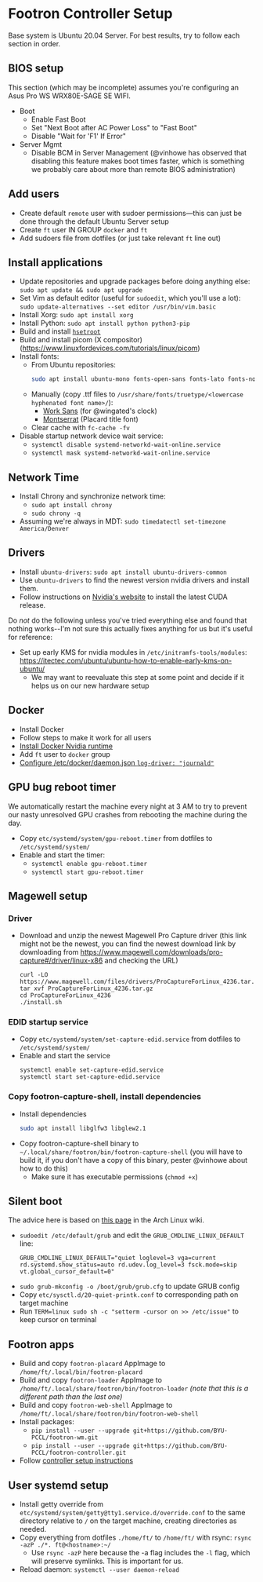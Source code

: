 # Footron Controller Setup

Base system is Ubuntu 20.04 Server. For best results, try to follow each section in order.

## BIOS setup

This section (which may be incomplete) assumes you're configuring an Asus Pro WS WRX80E-SAGE SE WIFI.

- Boot
  - Enable Fast Boot
  - Set "Next Boot after AC Power Loss" to "Fast Boot"
  - Disable "Wait for 'F1' If Error"
- Server Mgmt
  - Disable BCM in Server Management (@vinhowe has observed that disabling this feature makes boot times faster, which is something we probably care about more than remote BIOS administration)

## Add users

- Create default `remote` user with sudoer permissions—this can just be done through the default Ubuntu Server setup
- Create `ft` user IN GROUP `docker` and `ft`
- Add sudoers file from dotfiles (or just take relevant `ft` line out)

## Install applications

- Update repositories and upgrade packages before doing anything else: `sudo apt update && sudo apt upgrade`
- Set Vim as default editor (useful for `sudoedit`, which you'll use a lot): `sudo update-alternatives --set editor /usr/bin/vim.basic`
- Install Xorg: `sudo apt install xorg`
- Install Python: `sudo apt install python python3-pip`
- Build and install [`hsetroot`](https://github.com/himdel/hsetroot)
- Build and install picom (X compositor) (https://www.linuxfordevices.com/tutorials/linux/picom)
- Install fonts:
  - From Ubuntu repositories:
    ```sh
    sudo apt install ubuntu-mono fonts-open-sans fonts-lato fonts-noto-cjk fonts-ubuntu ttf-dejavu-core ttf-liberation fonts-noto-color-emoji
    ```
  - Manually (copy .ttf files to `/usr/share/fonts/truetype/<lowercase hyphenated font name>/`):
    - [Work Sans](https://fonts.google.com/specimen/Work+Sans) (for @wingated's clock)
    - [Montserrat](https://fonts.google.com/specimen/Montserrat) (Placard title font)
  - Clear cache with `fc-cache -fv`
- Disable startup network device wait service:
  - `systemctl disable systemd-networkd-wait-online.service`
  - `systemctl mask systemd-networkd-wait-online.service`


## Network Time

- Install Chrony and synchronize network time:
  - `sudo apt install chrony`
  - `sudo chrony -q`
- Assuming we're always in MDT: `sudo timedatectl set-timezone America/Denver`

## Drivers

- Install `ubuntu-drivers`: `sudo apt install ubuntu-drivers-common`
- Use `ubuntu-drivers` to find the newest version nvidia drivers and install them.
- Follow instructions on [Nvidia's website](https://developer.nvidia.com/cuda-downloads?target_os=Linux&target_arch=x86_64&Distribution=Ubuntu&target_version=20.04&target_type=deb_local)
  to install the latest CUDA release.

Do _not_ do the following unless you've tried everything else and found that nothing works--I'm not sure this actually fixes anything for us but it's useful for reference:

- Set up early KMS for nvidia modules in `/etc/initramfs-tools/modules`: https://itectec.com/ubuntu/ubuntu-how-to-enable-early-kms-on-ubuntu/
  - We may want to reevaluate this step at some point and decide if it helps us on our new hardware setup

## Docker

- Install Docker
- Follow steps to make it work for all users
- [Install Docker Nvidia runtime](https://docs.nvidia.com/datacenter/cloud-native/container-toolkit/install-guide.html)
- Add `ft` user to `docker` group
- [Configure /etc/docker/daemon.json `log-driver: "journald"`](https://docs.docker.com/config/containers/logging/configure/)

## GPU bug reboot timer

We automatically restart the machine every night at 3 AM to try to prevent our nasty
unresolved GPU crashes from rebooting the machine during the day.

- Copy `etc/systemd/system/gpu-reboot.timer` from dotfiles to `/etc/systemd/system/`
- Enable and start the timer:
  - `systemctl enable gpu-reboot.timer`
  - `systemctl start gpu-reboot.timer`

## Magewell setup

### Driver

- Download and unzip the newest Magewell Pro Capture driver (this link might not be the newest, you can find the newest download link
  by downloading from https://www.magewell.com/downloads/pro-capture#/driver/linux-x86 and checking the URL)
  ```
  curl -LO https://www.magewell.com/files/drivers/ProCaptureForLinux_4236.tar.gz
  tar xvf ProCaptureForLinux_4236.tar.gz
  cd ProCaptureForLinux_4236
  ./install.sh
  ```

### EDID startup service

- Copy `etc/systemd/system/set-capture-edid.service` from dotfiles to `/etc/systemd/system/`
- Enable and start the service
  ```
  systemctl enable set-capture-edid.service
  systemctl start set-capture-edid.service
  ```

### Copy footron-capture-shell, install dependencies

- Install dependencies
  ```sh
  sudo apt install libglfw3 libglew2.1
  ```
- Copy footron-capture-shell binary to `~/.local/share/footron/bin/footron-capture-shell` (you will have to build it, if you don't have a copy of this binary, pester @vinhowe about how to do this)
  - Make sure it has executable permissions (`chmod +x`)


## Silent boot

The advice here is based on [this page](https://wiki.archlinux.org/title/Silent_boot) in the Arch Linux wiki.

- `sudoedit /etc/default/grub` and edit the `GRUB_CMDLINE_LINUX_DEFAULT` line:
  ```
  GRUB_CMDLINE_LINUX_DEFAULT="quiet loglevel=3 vga=current rd.systemd.show_status=auto rd.udev.log_level=3 fsck.mode=skip vt.global_cursor_default=0"
  ```
- `sudo grub-mkconfig -o /boot/grub/grub.cfg` to update GRUB config
- Copy `etc/sysctl.d/20-quiet-printk.conf` to corresponding path on target machine
- Run `TERM=linux sudo sh -c "setterm -cursor on >> /etc/issue"` to keep cursor on terminal

## Footron apps

- Build and copy `footron-placard` AppImage to `/home/ft/.local/bin/footron-placard`
- Build and copy `footron-loader` AppImage to `/home/ft/.local/share/footron/bin/footron-loader` _(note that this is a different path than the last one)_
- Build and copy `footron-web-shell` AppImage to `/home/ft/.local/share/footron/bin/footron-web-shell`
- Install packages:
  - `pip install --user --upgrade git+https://github.com/BYU-PCCL/footron-wm.git`
  - `pip install --user --upgrade git+https://github.com/BYU-PCCL/footron-controller.git`
- Follow [controller setup instructions](https://github.com/BYU-PCCL/footron-controller/blob/main/README.md)

## User systemd setup

- Install getty override from `etc/systemd/system/getty@tty1.service.d/override.conf` to the same directory relative to `/` on the target machine, creating directories as needed.
- Copy everything from dotfiles `./home/ft/` to `/home/ft/` with rsync: `rsync -azP ./*. ft@<hostname>:~/`
  - Use `rsync -azP` here because the -a flag includes the `-l` flag, which will preserve symlinks. This is important for us.
- Reload daemon: `systemctl --user daemon-reload`
